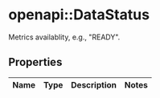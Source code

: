 # openapi::DataStatus

Metrics availablity, e.g., \"READY\".

## Properties
Name | Type | Description | Notes
------------ | ------------- | ------------- | -------------


